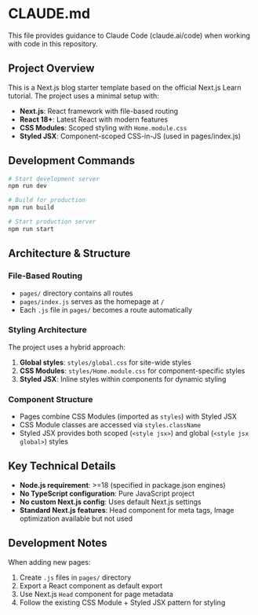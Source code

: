 # CLAUDE.md

This file provides guidance to Claude Code (claude.ai/code) when working with code in this repository.

## Project Overview

This is a Next.js blog starter template based on the official Next.js Learn tutorial. The project uses a minimal setup with:

- **Next.js**: React framework with file-based routing
- **React 18+**: Latest React with modern features
- **CSS Modules**: Scoped styling with `Home.module.css`
- **Styled JSX**: Component-scoped CSS-in-JS (used in pages/index.js)

## Development Commands

```bash
# Start development server
npm run dev

# Build for production
npm run build

# Start production server
npm run start
```

## Architecture & Structure

### File-Based Routing
- `pages/` directory contains all routes
- `pages/index.js` serves as the homepage at `/`
- Each `.js` file in `pages/` becomes a route automatically

### Styling Architecture
The project uses a hybrid approach:
1. **Global styles**: `styles/global.css` for site-wide styles
2. **CSS Modules**: `styles/Home.module.css` for component-specific styles
3. **Styled JSX**: Inline styles within components for dynamic styling

### Component Structure
- Pages combine CSS Modules (imported as `styles`) with Styled JSX
- CSS Module classes are accessed via `styles.className`
- Styled JSX provides both scoped (`<style jsx>`) and global (`<style jsx global>`) styles

## Key Technical Details

- **Node.js requirement**: >=18 (specified in package.json engines)
- **No TypeScript configuration**: Pure JavaScript project
- **No custom Next.js config**: Uses default Next.js settings
- **Standard Next.js features**: Head component for meta tags, Image optimization available but not used

## Development Notes

When adding new pages:
1. Create `.js` files in `pages/` directory
2. Export a React component as default export
3. Use Next.js `Head` component for page metadata
4. Follow the existing CSS Module + Styled JSX pattern for styling